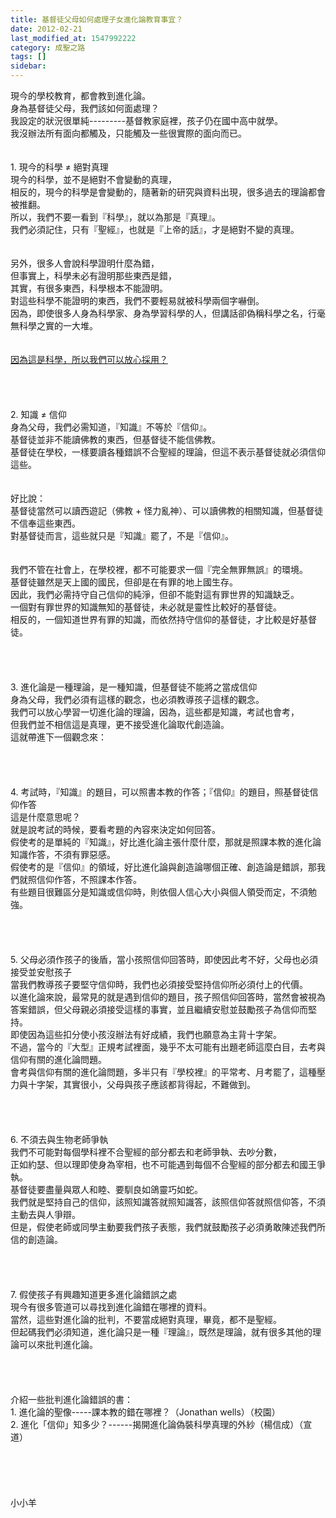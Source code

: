 ```yaml
---
title: 基督徒父母如何處理子女進化論教育事宜？
date: 2012-02-21
last_modified_at: 1547992222
category: 成聖之路
tags: []
sidebar: 
---
```


<p>現今的學校教育，都會教到進化論。<br/>身為基督徒父母，我們該如何面處理？<br/><!--more-->我設定的狀況很單純---------基督教家庭裡，孩子仍在國中高中就學。<br/>我沒辦法所有面向都觸及，只能觸及一些很實際的面向而已。<br/><br/><br/>1.	現今的科學 ≠ 絕對真理<br/>現今的科學，並不是絕對不會變動的真理，<br/>相反的，現今的科學是會變動的，隨著新的研究與資料出現，很多過去的理論都會被推翻。<br/>所以，我們不要一看到『科學』，就以為那是『真理』。<br/>我們必須記住，只有『聖經』，也就是『上帝的話』，才是絕對不變的真理。<br/><br/><br/>另外，很多人會說科學證明什麼為錯，<br/>但事實上，科學未必有證明那些東西是錯，<br/>其實，有很多東西，科學根本不能證明。<br/>對這些科學不能證明的東西，我們不要輕易就被科學兩個字嚇倒。<br/>因為，即使很多人身為科學家、身為學習科學的人，但講話卻偽稱科學之名，行毫無科學之實的一大堆。<br/><br/><br/><a href="/posts/269192112">因為這是科學，所以我們可以放心採用？</a><br/><br/><br/><br/><br/>2.	知識 ≠ 信仰<br/>身為父母，我們必需知道，『知識』不等於『信仰』。<br/>基督徒並非不能讀佛教的東西，但基督徒不能信佛教。<br/>基督徒在學校，一樣要讀各種錯誤不合聖經的理論，但這不表示基督徒就必須信仰這些。<br/><br/><br/>好比說：<br/>基督徒當然可以讀西遊記（佛教 + 怪力亂神）、可以讀佛教的相關知識，但基督徒不信奉這些東西。<br/>對基督徒而言，這些就只是『知識』罷了，不是『信仰』。<br/><br/><br/>我們不管在社會上，在學校裡，都不可能要求一個『完全無罪無誤』的環境。<br/>基督徒雖然是天上國的國民，但卻是在有罪的地上國生存。<br/>因此，我們必需持守自己信仰的純淨，但卻不能對這有罪世界的知識缺乏。<br/>一個對有罪世界的知識無知的基督徒，未必就是靈性比較好的基督徒。<br/>相反的，一個知道世界有罪的知識，而依然持守信仰的基督徒，才比較是好基督徒。<br/><br/><br/><br/><br/>3.	進化論是一種理論，是一種知識，但基督徒不能將之當成信仰<br/>身為父母，我們必須有這樣的觀念，也必須教導孩子這樣的觀念。<br/>我們可以放心學習一切進化論的理論，因為，這些都是知識，考試也會考，<br/>但我們並不相信這是真理，更不接受進化論取代創造論。<br/>這就帶進下一個觀念來：<br/><br/><br/><br/><br/>4.	考試時，『知識』的題目，可以照書本教的作答；『信仰』的題目，照基督徒信仰作答<br/>這是什麼意思呢？<br/>就是說考試的時候，要看考題的內容來決定如何回答。<br/>假使考的是單純的『知識』，好比進化論主張什麼什麼，那就是照課本教的進化論知識作答，不須有罪惡感。<br/>假使考的是『信仰』的領域，好比進化論與創造論哪個正確、創造論是錯誤，那我們就照信仰作答，不照課本作答。<br/>有些題目很難區分是知識或信仰時，則依個人信心大小與個人領受而定，不須勉強。<br/><br/><br/><br/><br/>5.	父母必須作孩子的後盾，當小孩照信仰回答時，即使因此考不好，父母也必須接受並安慰孩子<br/>當我們教導孩子要堅守信仰時，我們也必須接受堅持信仰所必須付上的代價。<br/>以進化論來說，最常見的就是遇到信仰的題目，孩子照信仰回答時，當然會被視為答案錯誤，但父母親必須接受這樣的事實，並且繼續安慰並鼓勵孩子為信仰而堅持。<br/>即使因為這些扣分使小孩沒辦法有好成績，我們也願意為主背十字架。<br/>不過，當今的『大型』正規考試裡面，幾乎不太可能有出題老師這麼白目，去考與信仰有關的進化論問題。<br/>會考與信仰有關的進化論問題，多半只有『學校裡』的平常考、月考罷了，這種壓力與十字架，其實很小，父母與孩子應該都背得起，不難做到。<br/><br/><br/><br/><br/>6.	不須去與生物老師爭執<br/>我們不可能對每個學科裡不合聖經的部分都去和老師爭執、去吵分數，<br/>正如約瑟、但以理即使身為宰相，也不可能遇到每個不合聖經的部分都去和國王爭執。<br/>基督徒要盡量與眾人和睦、要馴良如鴿靈巧如蛇。<br/>我們就是堅持自己的信仰，該照知識答就照知識答，該照信仰答就照信仰答，不須主動去與人爭辯。<br/>但是，假使老師或同學主動要我們孩子表態，我們就鼓勵孩子必須勇敢陳述我們所信的創造論。<br/><br/><br/><br/><br/>7.	假使孩子有興趣知道更多進化論錯誤之處<br/>現今有很多管道可以尋找到進化論錯在哪裡的資料。<br/>當然，這些對進化論的批判，不要當成絕對真理，畢竟，都不是聖經。<br/>但起碼我們必須知道，進化論只是一種『理論』，既然是理論，就有很多其他的理論可以來批判進化論。<br/><br/><br/><br/><br/>介紹一些批判進化論錯誤的書：<br/>1.	進化論的聖像-----課本教的錯在哪裡？（Jonathan wells）（校園）<br/>2.	進化「信仰」知多少？------揭開進化論偽裝科學真理的外紗（楊信成）（宣道）<br/><br/><br/><br/><br/><br/>小小羊<br/><br/><br/><br/><br/><br/><br/>
</p>